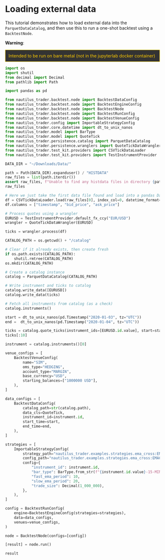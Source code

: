# Loading external data

This tutorial demonstrates how to load external data into the `ParquetDataCatalog`, and then use this to run a one-shot backtest using a `BacktestNode`.

**Warning**:

<div style="border:1px solid #ffcc00; padding:10px; margin-top:10px; margin-bottom:10px; background-color:#333333; color: #ffcc00;">
Intended to be run on bare metal (not in the jupyterlab docker container)
</div>


```python
import os
import shutil
from decimal import Decimal
from pathlib import Path

import pandas as pd

from nautilus_trader.backtest.node import BacktestDataConfig
from nautilus_trader.backtest.node import BacktestEngineConfig
from nautilus_trader.backtest.node import BacktestNode
from nautilus_trader.backtest.node import BacktestRunConfig
from nautilus_trader.backtest.node import BacktestVenueConfig
from nautilus_trader.config import ImportableStrategyConfig
from nautilus_trader.core.datetime import dt_to_unix_nanos
from nautilus_trader.model import BarType
from nautilus_trader.model import QuoteTick
from nautilus_trader.persistence.catalog import ParquetDataCatalog
from nautilus_trader.persistence.wranglers import QuoteTickDataWrangler
from nautilus_trader.test_kit.providers import CSVTickDataLoader
from nautilus_trader.test_kit.providers import TestInstrumentProvider
```


```python
DATA_DIR = "~/Downloads/Data/"
```


```python
path = Path(DATA_DIR).expanduser() / "HISTDATA"
raw_files = list(path.iterdir())
assert raw_files, f"Unable to find any histdata files in directory {path}"
raw_files
```


```python
# Here we just take the first data file found and load into a pandas DataFrame
df = CSVTickDataLoader.load(raw_files[0], index_col=0, datetime_format="%Y%m%d %H%M%S%f")
df.columns = ["timestamp", "bid_price", "ask_price"]

# Process quotes using a wrangler
EURUSD = TestInstrumentProvider.default_fx_ccy("EUR/USD")
wrangler = QuoteTickDataWrangler(EURUSD)

ticks = wrangler.process(df)
```


```python
CATALOG_PATH = os.getcwd() + "/catalog"

# Clear if it already exists, then create fresh
if os.path.exists(CATALOG_PATH):
    shutil.rmtree(CATALOG_PATH)
os.mkdir(CATALOG_PATH)

# Create a catalog instance
catalog = ParquetDataCatalog(CATALOG_PATH)
```


```python
# Write instrument and ticks to catalog
catalog.write_data([EURUSD])
catalog.write_data(ticks)
```


```python
# Fetch all instruments from catalog (as a check)
catalog.instruments()
```


```python
start = dt_to_unix_nanos(pd.Timestamp("2020-01-03", tz="UTC"))
end =  dt_to_unix_nanos(pd.Timestamp("2020-01-04", tz="UTC"))

ticks = catalog.quote_ticks(instrument_ids=[EURUSD.id.value], start=start, end=end)
ticks[:10]
```


```python
instrument = catalog.instruments()[0]

venue_configs = [
    BacktestVenueConfig(
        name="SIM",
        oms_type="HEDGING",
        account_type="MARGIN",
        base_currency="USD",
        starting_balances=["1000000 USD"],
    ),
]

data_configs = [
    BacktestDataConfig(
        catalog_path=str(catalog.path),
        data_cls=QuoteTick,
        instrument_id=instrument.id,
        start_time=start,
        end_time=end,
    ),
]

strategies = [
    ImportableStrategyConfig(
        strategy_path="nautilus_trader.examples.strategies.ema_cross:EMACross",
        config_path="nautilus_trader.examples.strategies.ema_cross:EMACrossConfig",
        config={
            "instrument_id": instrument.id,
            "bar_type": BarType.from_str(f"{instrument.id.value}-15-MINUTE-BID-INTERNAL"),
            "fast_ema_period": 10,
            "slow_ema_period": 20,
            "trade_size": Decimal(1_000_000),
        },
    ),
]

config = BacktestRunConfig(
    engine=BacktestEngineConfig(strategies=strategies),
    data=data_configs,
    venues=venue_configs,
)

```


```python
node = BacktestNode(configs=[config])

[result] = node.run()
```


```python
result
```


```python

```
